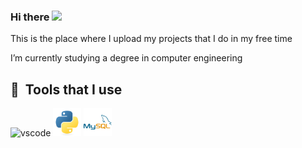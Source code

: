 ### Hi there <img src="https://media.giphy.com/media/hvRJCLFzcasrR4ia7z/giphy.gif" width="5%">

This is the place where I upload my projects that I do in my free time

I’m currently studying a degree in computer engineering
<h2> 🚀 &nbsp;Tools that I use</h2>
<p align="left">
<img src="https://cdn.jsdelivr.net/gh/devicons/devicon/icons/vscode/vscode-original.svg" alt="vscode" width="45" height="45"/>
<img src="https://github.com/devicons/devicon/blob/v2.15.1/icons/python/python-original.svg" alt="bash" width="45" height="45"/>
<img src="https://github.com/devicons/devicon/blob/v2.15.1/icons/mysql/mysql-original-wordmark.svg" alt="php" width="45" height="45"/>
</p>
<!---
joseajgj/joseajgj is a ✨ special ✨ repository because its `README.md` (this file) appears on your GitHub profile.
You can click the Preview link to take a look at your changes.
--->
